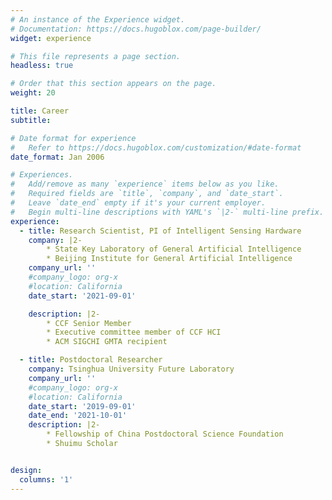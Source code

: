 ```yaml
---
# An instance of the Experience widget.
# Documentation: https://docs.hugoblox.com/page-builder/
widget: experience

# This file represents a page section.
headless: true

# Order that this section appears on the page.
weight: 20

title: Career
subtitle:

# Date format for experience
#   Refer to https://docs.hugoblox.com/customization/#date-format
date_format: Jan 2006

# Experiences.
#   Add/remove as many `experience` items below as you like.
#   Required fields are `title`, `company`, and `date_start`.
#   Leave `date_end` empty if it's your current employer.
#   Begin multi-line descriptions with YAML's `|2-` multi-line prefix.
experience:
  - title: Research Scientist, PI of Intelligent Sensing Hardware 
    company: |2-
        * State Key Laboratory of General Artificial Intelligence
        * Beijing Institute for General Artificial Intelligence 
    company_url: ''
    #company_logo: org-x
    #location: California
    date_start: '2021-09-01'

    description: |2-
        * CCF Senior Member
        * Executive committee member of CCF HCI
        * ACM SIGCHI GMTA recipient

  - title: Postdoctoral Researcher 
    company: Tsinghua University Future Laboratory 
    company_url: ''
    #company_logo: org-x
    #location: California
    date_start: '2019-09-01'
    date_end: '2021-10-01'
    description: |2-
        * Fellowship of China Postdoctoral Science Foundation
        * Shuimu Scholar


design:
  columns: '1'
---
```

